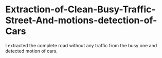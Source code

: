 # Extraction-of-Clean-Busy-Traffic-Street-And-motions-detection-of-Cars
I extracted the complete road without any traffic from the busy one and detected motion of cars.
